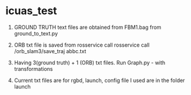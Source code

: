 # icuas_test

1. GROUND TRUTH text files are obtained from FBM1.bag from ground_to_text.py

2. ORB txt file is saved from rosservice call rosservice call /orb_slam3/save_traj abbc.txt

3. Having 3(ground truth) + 1 (ORB) txt files. Run Graph.py - with transformations

4. Current txt files are for rgbd, launch, config file I used are in the folder launch
